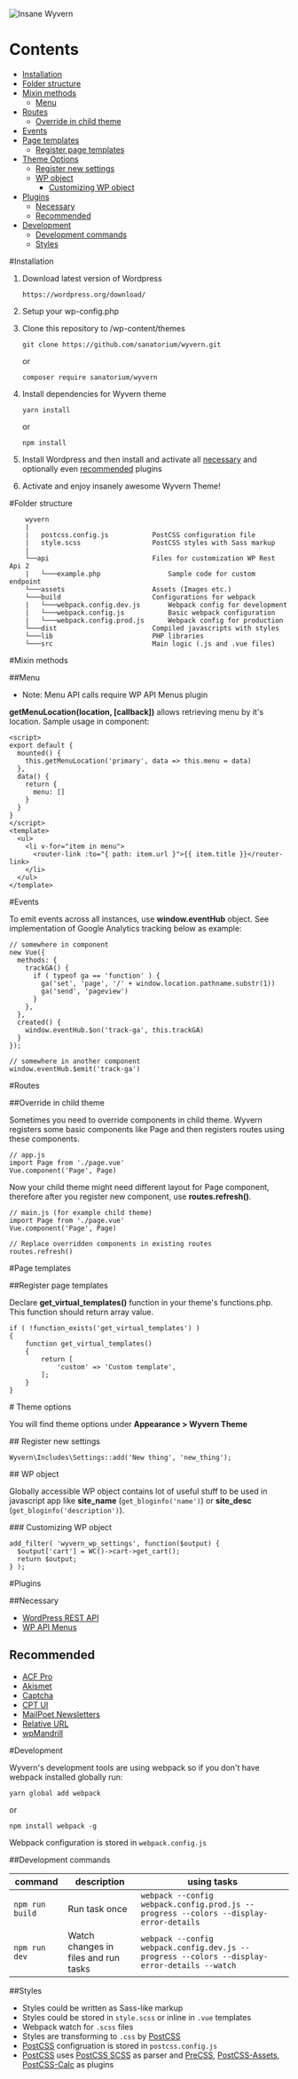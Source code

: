 ![Insane Wyvern](/insane_wyvern.png?raw=true)

# Contents
- [Installation](#installation)
- [Folder structure](#folder-structure)
- [Mixin methods](#mixin)
  - [Menu](#mixin-menu)
- [Routes](#routes)
  - [Override in child theme](#routes-override)
- [Events](#events)
- [Page templates](#templates)
  - [Register page templates](#templates-page)
- [Theme Options](#theme-options)
  - [Register new settings](#theme-options-register-new-settings)
  - [WP object](#theme-options-wp-object)
    - [Customizing WP object](#theme-options-wp-object-customizing)
- [Plugins](#plugins)
    - [Necessary](#necessary-plugins)
    - [Recommended](#recommended-plugins)
- [Development](#development)
    - [Development commands](#development-cmds)
    - [Styles](#styles)

#<a name="installation"></a>Installation

1. Download latest version of Wordpress
    ```
    https://wordpress.org/download/
    ```

2. Setup your wp-config.php

3. Clone this repository to /wp-content/themes

    ```
    git clone https://github.com/sanatorium/wyvern.git
    ```
    
    or
    
    ```
    composer require sanatorium/wyvern
    ```

4. Install dependencies for Wyvern theme

    ```
    yarn install
    ```

    or

    ```
    npm install
    ```

5. Install Wordpress and then install and activate all [necessary](#necessary-plugins) and optionally even [recommended](#recommended-plugins)  plugins

6. Activate and enjoy insanely awesome Wyvern Theme!

#<a name="folder-structure"></a>Folder structure

```
    wyvern
    |
    |   postcss.config.js           PostCSS configuration file
    |   style.scss                  PostCSS styles with Sass markup
    |   
    └──api                          Files for customization WP Rest Api 2
    |   └───example.php                 Sample code for custom endpoint
    └───assets                      Assets (Images etc.)
    └───build                       Configurations for webpack
    |   └───webpack.config.dev.js       Webpack config for development
    |   └───webpack.config.js           Basic webpack configuration
    |   └───webpack.config.prod.js      Webpack config for production
    └───dist                        Compiled javascripts with styles
    └───lib                         PHP libraries
    └───src                         Main logic (.js and .vue files)
```

#<a name="mixin"></a>Mixin methods

##<a name="mixin-menu"></a>Menu

- Note: Menu API calls require WP API Menus plugin

**getMenuLocation(location, [callback])** allows retrieving menu by it's location. Sample usage in component:

```
<script>
export default {
  mounted() {
    this.getMenuLocation('primary', data => this.menu = data)
  },
  data() {
    return {
      menu: []
    }
  }
}
</script>
<template>
  <ul>
    <li v-for="item in menu">
      <router-link :to="{ path: item.url }">{{ item.title }}</router-link>
    </li>
  </ul>
</template>
```

#<a name="events"></a>Events

To emit events across all instances, use **window.eventHub** object. See implementation of Google Analytics tracking below as example:

```
// somewhere in component
new Vue({
  methods: {
    trackGA() {
      if ( typeof ga == 'function' ) {
        ga('set', 'page', '/' + window.location.pathname.substr(1))
        ga('send', 'pageview')
      }
    },
  },
  created() {
    window.eventHub.$on('track-ga', this.trackGA)
  }
});

// somewhere in another component
window.eventHub.$emit('track-ga')
```

#<a name="routes"></a>Routes

##<a name="routes-override"></a>Override in child theme

Sometimes you need to override components in child theme. Wyvern registers some basic components like Page and then registers routes using these components.

```
// app.js
import Page from './page.vue'
Vue.component('Page', Page)
```

Now your child theme might need different layout for Page component, therefore after you register new component, use **routes.refresh()**.

```
// main.js (for example child theme)
import Page from './page.vue'
Vue.component('Page', Page)

// Replace overridden components in existing routes
routes.refresh()
```

#<a name="templates"></a>Page templates

##<a name="templates-page"></a>Register page templates

Declare **get_virtual_templates()** function in your theme's functions.php. This function should return array value.

```
if ( !function_exists('get_virtual_templates') )
{
    function get_virtual_templates()
    {
        return [
            'custom' => 'Custom template',
        ];
    }
}
```

#<a name="theme-options"></a> Theme options

You will find theme options under **Appearance > Wyvern Theme**

##<a name="theme-options-register-new-settings"></a> Register new settings

```
Wyvern\Includes\Settings::add('New thing', 'new_thing');
```

##<a name="theme-options-wp-object"></a> WP object

Globally accessible WP object contains lot of useful stuff to be used in javascript app like **site_name** (``get_bloginfo('name')``) or **site_desc** (``get_bloginfo('description')``).

###<a name="theme-options-wp-object-customizing"></a> Customizing WP object

```
add_filter( 'wyvern_wp_settings', function($output) { 
  $output['cart'] = WC()->cart->get_cart();
  return $output;
} );
```

#<a name="plugins"></a>Plugins

##<a name="necessary-plugins"></a>Necessary

* [WordPress REST API][rest-api]
* [WP API Menus][wp-api-menus]

## <a name="recommended-plugins"></a>Recommended

* [ACF Pro][acf]
* [Akismet][akismet]
* [Captcha][captcha]
* [CPT UI][cptui]
* [MailPoet Newsletters][mailpoet]
* [Relative URL][relative-url]
* [wpMandrill][wpmandrill]

#<a name="development"></a>Development

Wyvern's development tools are using webpack so if you don't have webpack installed globally run:


```
yarn global add webpack
```

or

```
npm install webpack -g
```

Webpack configuration is stored in ``webpack.config.js``

##<a name="development-cmds"></a>Development commands


| command           | description                          | using tasks                                                                                    |
|-------------------|--------------------------------------|------------------------------------------------------------------------------------------------|
| ``npm run build`` | Run task once                        | ``webpack --config webpack.config.prod.js --progress --colors --display-error-details``        |
| ``npm run dev``   | Watch changes in files and run tasks | ``webpack --config webpack.config.dev.js --progress --colors --display-error-details --watch`` |

##<a name="styles"></a>Styles

- Styles could be written as Sass-like markup
- Styles could be stored in ``style.scss`` or inline in ``.vue`` templates
- Webpack watch for ``.scss`` files
- Styles are transforming to ``.css`` by [PostCSS][post-css]
- [PostCSS][post-css] configruation is stored in ``postcss.config.js``
- [PostCSS][post-css] uses [PostCSS SCSS][postcss-scss] as parser and [PreCSS][precss], [PostCSS-Assets][postcss-assets], [PostCSS-Calc][postcss-calc] as plugins 

[acf-account]: https://www.advancedcustomfields.com/my-account/
[akismet]: https://wordpress.org/plugins/akismet/
[captcha]: https://wordpress.org/plugins/captcha/
[rest-api]: https://wordpress.org/plugins/rest-api/
[wp-api-menus]: https://wordpress.org/plugins/wp-api-menus/
[relative-url]: https://wordpress.org/plugins/relative-url/
[wpmandrill]: https://wordpress.org/plugins/wpmandrill/
[mailpoet]: https://wordpress.org/plugins/wysija-newsletters/
[acf]: https://wordpress.org/plugins/advanced-custom-fields/
[cptui]: https://wordpress.org/plugins/custom-post-type-ui/
[post-css]: https://github.com/postcss/postcss
[postcss-scss]: https://github.com/postcss/postcss-scss
[precss]: https://github.com/jonathantneal/precss
[postcss-assets]: https://github.com/assetsjs/postcss-assets
[postcss-calc]: https://github.com/postcss/postcss-calc
[wordpress-download]:(https://wordpress.org/download/)
